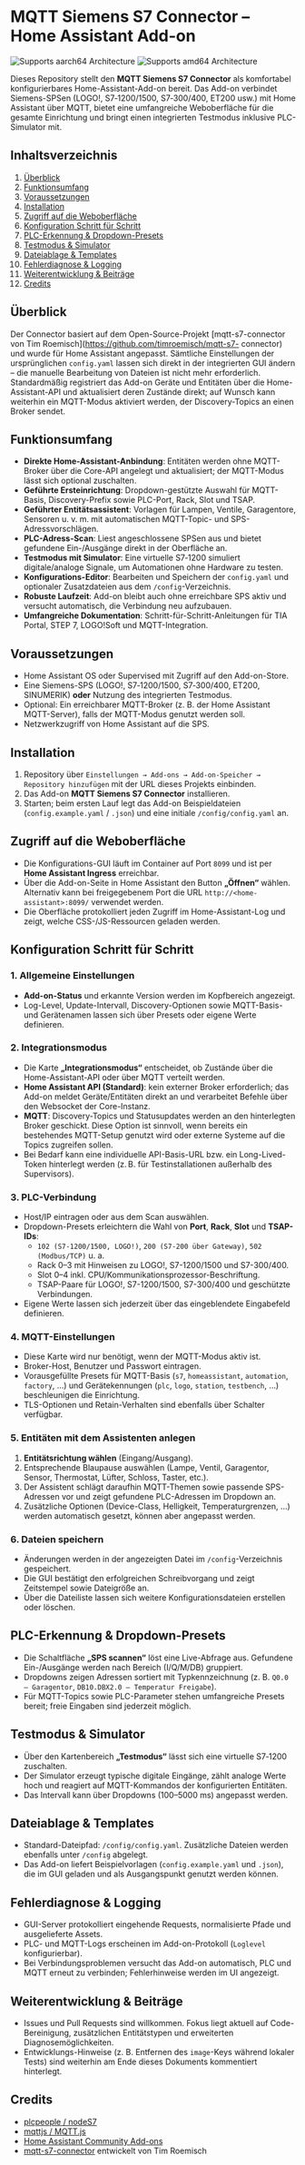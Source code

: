 # MQTT Siemens S7 Connector – Home Assistant Add-on

![Supports aarch64 Architecture][aarch64-shield]
![Supports amd64 Architecture][amd64-shield]

Dieses Repository stellt den **MQTT Siemens S7 Connector** als komfortabel konfigurierbares Home-Assistant-Add-on bereit. Das
Add-on verbindet Siemens-SPSen (LOGO!, S7‑1200/1500, S7‑300/400, ET200 usw.) mit Home Assistant über MQTT, bietet eine
umfangreiche Weboberfläche für die gesamte Einrichtung und bringt einen integrierten Testmodus inklusive PLC-Simulator mit.

## Inhaltsverzeichnis

1. [Überblick](#überblick)
2. [Funktionsumfang](#funktionsumfang)
3. [Voraussetzungen](#voraussetzungen)
4. [Installation](#installation)
5. [Zugriff auf die Weboberfläche](#zugriff-auf-die-weboberfläche)
6. [Konfiguration Schritt für Schritt](#konfiguration-schritt-für-schritt)
7. [PLC-Erkennung & Dropdown-Presets](#plc-erkennung--dropdown-presets)
8. [Testmodus & Simulator](#testmodus--simulator)
9. [Dateiablage & Templates](#dateiablage--templates)
10. [Fehlerdiagnose & Logging](#fehlerdiagnose--logging)
11. [Weiterentwicklung & Beiträge](#weiterentwicklung--beiträge)
12. [Credits](#credits)

## Überblick

Der Connector basiert auf dem Open-Source-Projekt [mqtt-s7-connector von Tim Roemisch](https://github.com/timroemisch/mqtt-s7-
connector) und wurde für Home Assistant angepasst. Sämtliche Einstellungen der ursprünglichen `config.yaml` lassen sich direkt
in der integrierten GUI ändern – die manuelle Bearbeitung von Dateien ist nicht mehr erforderlich. Standardmäßig registriert das
Add-on Geräte und Entitäten über die Home-Assistant-API und aktualisiert deren Zustände direkt; auf Wunsch kann weiterhin ein
MQTT-Modus aktiviert werden, der Discovery-Topics an einen Broker sendet.

## Funktionsumfang

- **Direkte Home-Assistant-Anbindung**: Entitäten werden ohne MQTT-Broker über die Core-API angelegt und aktualisiert; der MQTT-Modus lässt sich optional zuschalten.
- **Geführte Ersteinrichtung**: Dropdown-gestützte Auswahl für MQTT-Basis, Discovery-Prefix sowie PLC-Port, Rack, Slot und TSAP.
- **Geführter Entitätsassistent**: Vorlagen für Lampen, Ventile, Garagentore, Sensoren u. v. m. mit automatischen MQTT-Topic- und
  SPS-Adressvorschlägen.
- **PLC-Adress-Scan**: Liest angeschlossene SPSen aus und bietet gefundene Ein-/Ausgänge direkt in der Oberfläche an.
- **Testmodus mit Simulator**: Eine virtuelle S7‑1200 simuliert digitale/analoge Signale, um Automationen ohne Hardware zu testen.
- **Konfigurations-Editor**: Bearbeiten und Speichern der `config.yaml` und optionaler Zusatzdateien aus dem `/config`-Verzeichnis.
- **Robuste Laufzeit**: Add-on bleibt auch ohne erreichbare SPS aktiv und versucht automatisch, die Verbindung neu aufzubauen.
- **Umfangreiche Dokumentation**: Schritt-für-Schritt-Anleitungen für TIA Portal, STEP 7, LOGO!Soft und MQTT-Integration.

## Voraussetzungen

- Home Assistant OS oder Supervised mit Zugriff auf den Add-on-Store.
- Eine Siemens-SPS (LOGO!, S7‑1200/1500, S7‑300/400, ET200, SINUMERIK) **oder** Nutzung des integrierten Testmodus.
- Optional: Ein erreichbarer MQTT-Broker (z. B. der Home Assistant MQTT-Server), falls der MQTT-Modus genutzt werden soll.
- Netzwerkzugriff von Home Assistant auf die SPS.

## Installation

1. Repository über `Einstellungen → Add-ons → Add-on-Speicher → Repository hinzufügen` mit der URL dieses Projekts einbinden.
2. Das Add-on **MQTT Siemens S7 Connector** installieren.
3. Starten; beim ersten Lauf legt das Add-on Beispieldateien (`config.example.yaml` / `.json`) und eine initiale
   `/config/config.yaml` an.

## Zugriff auf die Weboberfläche

- Die Konfigurations-GUI läuft im Container auf Port `8099` und ist per **Home Assistant Ingress** erreichbar.
- Über die Add-on-Seite in Home Assistant den Button **„Öffnen“** wählen. Alternativ kann bei freigegebenem Port die URL
  `http://<home-assistant>:8099/` verwendet werden.
- Die Oberfläche protokolliert jeden Zugriff im Home-Assistant-Log und zeigt, welche CSS-/JS-Ressourcen geladen werden.

## Konfiguration Schritt für Schritt

### 1. Allgemeine Einstellungen

- **Add-on-Status** und erkannte Version werden im Kopfbereich angezeigt.
- Log-Level, Update-Intervall, Discovery-Optionen sowie MQTT-Basis- und Gerätenamen lassen sich über Presets oder eigene Werte
  definieren.

### 2. Integrationsmodus

- Die Karte **„Integrationsmodus“** entscheidet, ob Zustände über die Home-Assistant-API oder über MQTT verteilt werden.
- **Home Assistant API (Standard)**: kein externer Broker erforderlich; das Add-on meldet Geräte/Entitäten direkt an und
  verarbeitet Befehle über den Websocket der Core-Instanz.
- **MQTT**: Discovery-Topics und Statusupdates werden an den hinterlegten Broker geschickt. Diese Option ist sinnvoll, wenn bereits ein bestehendes MQTT-Setup genutzt wird oder externe Systeme auf die Topics zugreifen sollen.
- Bei Bedarf kann eine individuelle API-Basis-URL bzw. ein Long-Lived-Token hinterlegt werden (z. B. für Testinstallationen außerhalb des Supervisors).

### 3. PLC-Verbindung

- Host/IP eintragen oder aus dem Scan auswählen.
- Dropdown-Presets erleichtern die Wahl von **Port**, **Rack**, **Slot** und **TSAP-IDs**:
  - `102 (S7-1200/1500, LOGO!)`, `200 (S7-200 über Gateway)`, `502 (Modbus/TCP)` u. a.
  - Rack 0–3 mit Hinweisen zu LOGO!, S7-1200/1500 und S7-300/400.
  - Slot 0–4 inkl. CPU/Kommunikationsprozessor-Beschriftung.
  - TSAP-Paare für LOGO!, S7-1200/1500, S7-300/400 und geschützte Verbindungen.
- Eigene Werte lassen sich jederzeit über das eingeblendete Eingabefeld definieren.

### 4. MQTT-Einstellungen

- Diese Karte wird nur benötigt, wenn der MQTT-Modus aktiv ist.
- Broker-Host, Benutzer und Passwort eintragen.
- Vorausgefüllte Presets für MQTT-Basis (`s7`, `homeassistant`, `automation`, `factory`, …) und Gerätekennungen (`plc`, `logo`,
  `station`, `testbench`, …) beschleunigen die Einrichtung.
- TLS-Optionen und Retain-Verhalten sind ebenfalls über Schalter verfügbar.

### 5. Entitäten mit dem Assistenten anlegen

1. **Entitätsrichtung wählen** (Eingang/Ausgang).
2. Entsprechende Blaupause auswählen (Lampe, Ventil, Garagentor, Sensor, Thermostat, Lüfter, Schloss, Taster, etc.).
3. Der Assistent schlägt daraufhin MQTT-Themen sowie passende SPS-Adressen vor und zeigt gefundene PLC-Adressen im Dropdown an.
4. Zusätzliche Optionen (Device-Class, Helligkeit, Temperaturgrenzen, …) werden automatisch gesetzt, können aber angepasst werden.

### 6. Dateien speichern

- Änderungen werden in der angezeigten Datei im `/config`-Verzeichnis gespeichert.
- Die GUI bestätigt den erfolgreichen Schreibvorgang und zeigt Zeitstempel sowie Dateigröße an.
- Über die Dateiliste lassen sich weitere Konfigurationsdateien erstellen oder löschen.

## PLC-Erkennung & Dropdown-Presets

- Die Schaltfläche **„SPS scannen“** löst eine Live-Abfrage aus. Gefundene Ein-/Ausgänge werden nach Bereich (I/Q/M/DB) gruppiert.
- Dropdowns zeigen Adressen sortiert mit Typkennzeichnung (z. B. `Q0.0 – Garagentor`, `DB10.DBX2.0 – Temperatur Freigabe`).
- Für MQTT-Topics sowie PLC-Parameter stehen umfangreiche Presets bereit; freie Eingaben sind jederzeit möglich.

## Testmodus & Simulator

- Über den Kartenbereich **„Testmodus“** lässt sich eine virtuelle S7‑1200 zuschalten.
- Der Simulator erzeugt typische digitale Eingänge, zählt analoge Werte hoch und reagiert auf MQTT-Kommandos der konfigurierten
  Entitäten.
- Das Intervall kann über Dropdowns (100–5000 ms) angepasst werden.

## Dateiablage & Templates

- Standard-Dateipfad: `/config/config.yaml`. Zusätzliche Dateien werden ebenfalls unter `/config` abgelegt.
- Das Add-on liefert Beispielvorlagen (`config.example.yaml` und `.json`), die im GUI geladen und als Ausgangspunkt genutzt
  werden können.

## Fehlerdiagnose & Logging

- GUI-Server protokolliert eingehende Requests, normalisierte Pfade und ausgelieferte Assets.
- PLC- und MQTT-Logs erscheinen im Add-on-Protokoll (`Loglevel` konfigurierbar).
- Bei Verbindungsproblemen versucht das Add-on automatisch, PLC und MQTT erneut zu verbinden; Fehlerhinweise werden im UI
  angezeigt.

## Weiterentwicklung & Beiträge

- Issues und Pull Requests sind willkommen. Fokus liegt aktuell auf Code-Bereinigung, zusätzlichen Entitätstypen und erweiterten
  Diagnosemöglichkeiten.
- Entwicklungs-Hinweise (z. B. Entfernen des `image`-Keys während lokaler Tests) sind weiterhin am Ende dieses Dokuments
  kommentiert hinterlegt.

## Credits

- [plcpeople / nodeS7](https://github.com/plcpeople/nodeS7)
- [mqttjs / MQTT.js](https://github.com/mqttjs/MQTT.js)
- [Home Assistant Community Add-ons](https://github.com/hassio-addons/)
- [mqtt-s7-connector](https://github.com/timroemisch/mqtt-s7-connector) entwickelt von Tim Roemisch

[aarch64-shield]: https://img.shields.io/badge/aarch64-yes-green.svg
[amd64-shield]: https://img.shields.io/badge/amd64-yes-green.svg
